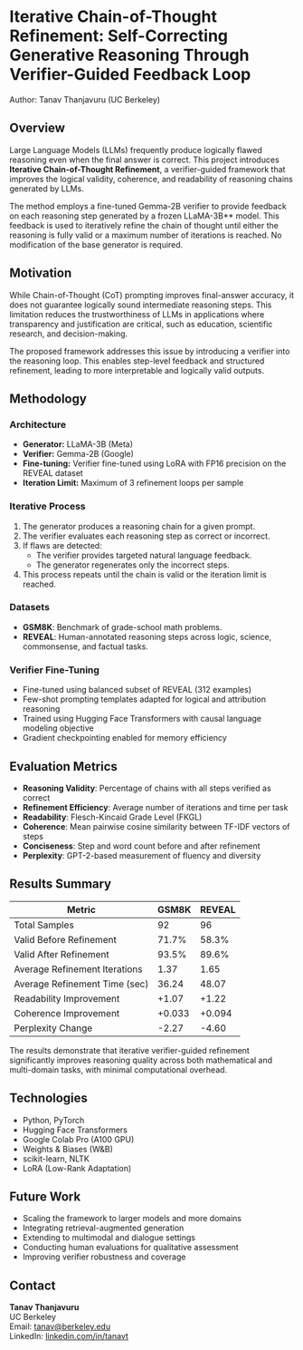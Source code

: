 # Iterative Chain-of-Thought Refinement: Self-Correcting Generative Reasoning Through Verifier-Guided Feedback Loop
Author: Tanav Thanjavuru (UC Berkeley)

## Overview

Large Language Models (LLMs) frequently produce logically flawed reasoning even when the final answer is correct. This project introduces **Iterative Chain-of-Thought Refinement**, a verifier-guided framework that improves the logical validity, coherence, and readability of reasoning chains generated by LLMs.

The method employs a fine-tuned Gemma-2B verifier to provide feedback on each reasoning step generated by a frozen LLaMA-3B** model. This feedback is used to iteratively refine the chain of thought until either the reasoning is fully valid or a maximum number of iterations is reached. No modification of the base generator is required.

## Motivation

While Chain-of-Thought (CoT) prompting improves final-answer accuracy, it does not guarantee logically sound intermediate reasoning steps. This limitation reduces the trustworthiness of LLMs in applications where transparency and justification are critical, such as education, scientific research, and decision-making.

The proposed framework addresses this issue by introducing a verifier into the reasoning loop. This enables step-level feedback and structured refinement, leading to more interpretable and logically valid outputs.

## Methodology

### Architecture

- **Generator:** LLaMA-3B (Meta)
- **Verifier:** Gemma-2B (Google)
- **Fine-tuning:** Verifier fine-tuned using LoRA with FP16 precision on the REVEAL dataset
- **Iteration Limit:** Maximum of 3 refinement loops per sample

### Iterative Process

1. The generator produces a reasoning chain for a given prompt.
2. The verifier evaluates each reasoning step as correct or incorrect.
3. If flaws are detected:
   - The verifier provides targeted natural language feedback.
   - The generator regenerates only the incorrect steps.
4. This process repeats until the chain is valid or the iteration limit is reached.

### Datasets

- **GSM8K**: Benchmark of grade-school math problems.
- **REVEAL**: Human-annotated reasoning steps across logic, science, commonsense, and factual tasks.

### Verifier Fine-Tuning

- Fine-tuned using balanced subset of REVEAL (312 examples)
- Few-shot prompting templates adapted for logical and attribution reasoning
- Trained using Hugging Face Transformers with causal language modeling objective
- Gradient checkpointing enabled for memory efficiency

## Evaluation Metrics

- **Reasoning Validity**: Percentage of chains with all steps verified as correct
- **Refinement Efficiency**: Average number of iterations and time per task
- **Readability**: Flesch-Kincaid Grade Level (FKGL)
- **Coherence**: Mean pairwise cosine similarity between TF-IDF vectors of steps
- **Conciseness**: Step and word count before and after refinement
- **Perplexity**: GPT-2-based measurement of fluency and diversity

## Results Summary

| Metric                          | GSM8K       | REVEAL     |
|--------------------------------|-------------|------------|
| Total Samples                  | 92          | 96         |
| Valid Before Refinement        | 71.7%       | 58.3%      |
| Valid After Refinement         | 93.5%       | 89.6%      |
| Average Refinement Iterations  | 1.37        | 1.65       |
| Average Refinement Time (sec)  | 36.24       | 48.07      |
| Readability Improvement        | +1.07       | +1.22      |
| Coherence Improvement          | +0.033      | +0.094     |
| Perplexity Change              | -2.27       | -4.60      |

The results demonstrate that iterative verifier-guided refinement significantly improves reasoning quality across both mathematical and multi-domain tasks, with minimal computational overhead.

## Technologies

- Python, PyTorch
- Hugging Face Transformers
- Google Colab Pro (A100 GPU)
- Weights & Biases (W&B)
- scikit-learn, NLTK
- LoRA (Low-Rank Adaptation)

## Future Work

- Scaling the framework to larger models and more domains
- Integrating retrieval-augmented generation
- Extending to multimodal and dialogue settings
- Conducting human evaluations for qualitative assessment
- Improving verifier robustness and coverage

## Contact


**Tanav Thanjavuru**  
UC Berkeley  
Email: tanav@berkeley.edu  
LinkedIn: [linkedin.com/in/tanavt](https://www.linkedin.com/in/tanavt)
